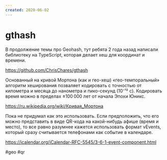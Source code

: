 ```yaml
---
created: 2020-06-02
---
```


# gthash

В продолжение темы про Geohash, тут ребята 2 года назад написали библиотеку на TypeScript, которая делает хеш для координат и времени.

https://github.com/ChrisChares/gthash

Основанный на кривой Мортона (как и гео-хеш) «гео-темпоральный» алгоритм хеширования позваляет кодировать с точностью от километра и месяца до нанометра и пико-секунд (10⁻¹² c). Кодировать время можно в пределах ±100 000 лет от начала Эпохи Юникс.

https://ru.wikipedia.org/wiki/Кривая_Мортона

Пока не придумал как это использовать. Если предположить, что его можно представить в виде QR-кода на какой-нибудь афише (время и место), то все равно разумнее кажется использовать формат vEvents, который сразу считывается телефонами как событие в календаре.

https://icalendar.org/iCalendar-RFC-5545/3-6-1-event-component.html

#geo #qr
